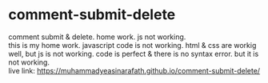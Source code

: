 # comment-submit-delete
comment submit &amp; delete. home work. js not working.
<br>
this is my home work. javascript code is not working. html & css are workig well, but js is not working. code is perfect & there is no syntax error. but it is not working.
<br>
live link: https://muhammadyeasinarafath.github.io/comment-submit-delete/
